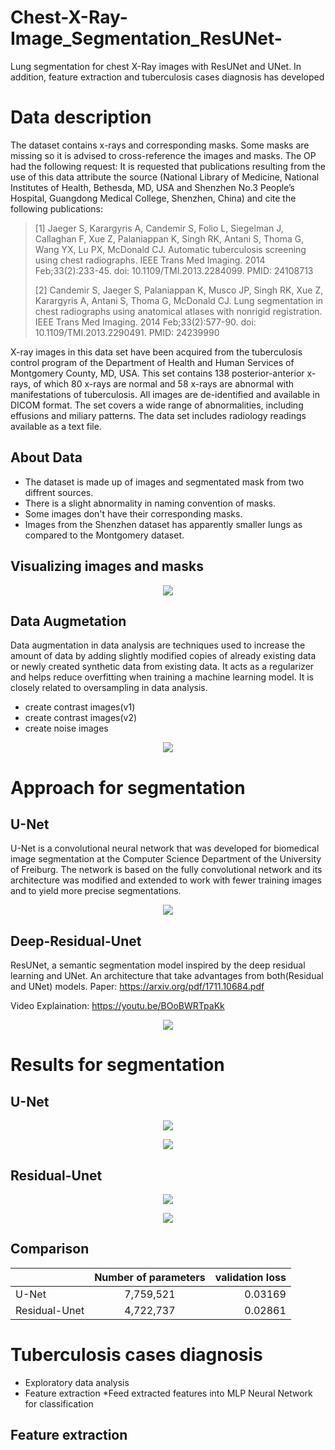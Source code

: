 # Chest-X-Ray-Image_Segmentation_ResUNet-
Lung segmentation for chest X-Ray images with ResUNet and UNet. In addition, feature extraction and tuberculosis cases diagnosis has developed

# Data description
The dataset contains x-rays and corresponding masks. Some masks are missing so it is advised to cross-reference the images and masks.
The OP had the following request:
It is requested that publications resulting from the use of this data attribute the source (National Library of Medicine, National Institutes of Health, Bethesda, MD, USA and Shenzhen No.3 People’s Hospital, Guangdong Medical College, Shenzhen, China) and cite the following publications:
> [1] Jaeger S, Karargyris A, Candemir S, Folio L, Siegelman J, Callaghan F, Xue Z, Palaniappan K, Singh RK, Antani S, Thoma G, Wang YX, Lu PX, McDonald CJ. Automatic tuberculosis screening using chest radiographs. IEEE Trans Med Imaging. 2014 Feb;33(2):233-45. doi: 10.1109/TMI.2013.2284099. PMID: 24108713
> 
> [2] Candemir S, Jaeger S, Palaniappan K, Musco JP, Singh RK, Xue Z, Karargyris A, Antani S, Thoma G, McDonald CJ. Lung segmentation in chest radiographs using anatomical atlases with nonrigid registration. IEEE Trans Med Imaging. 2014 Feb;33(2):577-90. doi: 10.1109/TMI.2013.2290491. PMID: 24239990

X-ray images in this data set have been acquired from the tuberculosis control program of the Department of Health and Human Services of Montgomery County, MD, USA. This set contains 138 posterior-anterior x-rays, of which 80 x-rays are normal and 58 x-rays are abnormal with manifestations of tuberculosis. All images are de-identified and available in DICOM format. The set covers a wide range of abnormalities, including effusions and miliary patterns. The data set includes radiology readings available as a text file.
## About Data
* The dataset is made up of images and segmentated mask from two diffrent sources.
* There is a slight abnormality in naming convention of masks.
* Some images don't have their corresponding masks.
* Images from the Shenzhen dataset has apparently smaller lungs as compared to the Montgomery dataset.

## Visualizing images and masks
<p align="center">
<a href="https://github.com/mo26-web/Chest-X-Ray-Image_Segmentation_ResUNet-/blob/main/images/1.png"><img src="https://github.com/mo26-web/Chest-X-Ray-Image_Segmentation_ResUNet-/blob/main/images/1.png" align="center"></a>
</p>

## Data Augmetation
Data augmentation in data analysis are techniques used to increase the amount of data by adding slightly modified copies of already existing data or newly created synthetic data from existing data. It acts as a regularizer and helps reduce overfitting when training a machine learning model. It is closely related to oversampling in data analysis.
* create contrast images(v1)
* create contrast images(v2)
* create noise images

<p align="center">
<a href="https://github.com/mo26-web/Chest-X-Ray-Image_Segmentation_ResUNet-/blob/main/images/2.png"><img src="https://github.com/mo26-web/Chest-X-Ray-Image_Segmentation_ResUNet-/blob/main/images/2.png" align="center"></a>
</p>

# Approach for segmentation
## U-Net
U-Net is a convolutional neural network that was developed for biomedical image segmentation at the Computer Science Department of the University of Freiburg. The network is based on the fully convolutional network and its architecture was modified and extended to work with fewer training images and to yield more precise segmentations.

<p align="center">
<a href="https://github.com/mo26-web/Chest-X-Ray-Image_Segmentation_ResUNet-/blob/main/images/u-net-architecture.png"><img src="https://github.com/mo26-web/Chest-X-Ray-Image_Segmentation_ResUNet-/blob/main/images/u-net-architecture.png" align="center"></a>
</p>

## Deep-Residual-Unet
ResUNet, a semantic segmentation model inspired by the deep residual learning and UNet. An architecture that take advantages from both(Residual and UNet) models.
Paper: https://arxiv.org/pdf/1711.10684.pdf

Video Explaination: https://youtu.be/BOoBWRTpaKk

<p align="center">
<a href="https://github.com/nikhilroxtomar/Deep-Residual-Unet/raw/master/images/arch.png"><img src="https://github.com/nikhilroxtomar/Deep-Residual-Unet/raw/master/images/arch.png" align="center"></a>
</p>

# Results for segmentation
## U-Net

<p align="center">
<a href="https://github.com/mo26-web/Chest-X-Ray-Image_Segmentation_ResUNet-/blob/main/images/results4.png"><img src="https://github.com/mo26-web/Chest-X-Ray-Image_Segmentation_ResUNet-/blob/main/images/results4.png" align="center"></a>
</p>

<p align="center">
<a href="https://github.com/mo26-web/Chest-X-Ray-Image_Segmentation_ResUNet-/blob/main/images/results3.png"><img src="https://github.com/mo26-web/Chest-X-Ray-Image_Segmentation_ResUNet-/blob/main/images/results3.png" align="center"></a>
</p>

## Residual-Unet

<p align="center">
<a href="https://github.com/mo26-web/Chest-X-Ray-Image_Segmentation_ResUNet-/blob/main/images/results2.png"><img src="https://github.com/mo26-web/Chest-X-Ray-Image_Segmentation_ResUNet-/blob/main/images/results2.png" align="center"></a>
</p>

<p align="center">
<a href="https://github.com/mo26-web/Chest-X-Ray-Image_Segmentation_ResUNet-/blob/main/images/results1.png"><img src="https://github.com/mo26-web/Chest-X-Ray-Image_Segmentation_ResUNet-/blob/main/images/results1.png" align="center"></a>
</p>

## Comparison

|               | Number of parameters |validation loss|
| ------------- |:-------------:| -----:   |
|  U-Net     | 7,759,521         |   0.03169 |
| Residual-Unet     | 4,722,737         |     0.02861   |

# Tuberculosis cases diagnosis

* Exploratory data analysis
* Feature extraction
*Feed extracted features into MLP Neural Network for classification

## Feature extraction
